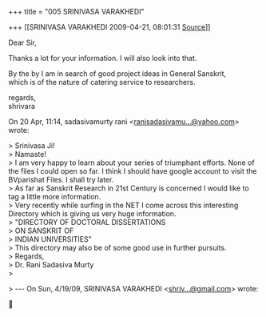 +++
title = "005 SRINIVASA VARAKHEDI"

+++
[[SRINIVASA VARAKHEDI	2009-04-21, 08:01:31 [Source](https://groups.google.com/g/bvparishat/c/jVyyAVklGBE)]]



Dear Sir,  
  
Thanks a lot for your information. I will also look into that.  
  
By the by I am in search of good project ideas in General Sanskrit,  
which is of the nature of catering service to researchers.  
  
regards,  
shrivara  
  
On 20 Apr, 11:14, sadasivamurty rani \<[ranisadasivamu...@yahoo.com]()\>  
wrote:  

\> Srinivasa Ji!  
\> Namaste!  
\> I am very happy to learn about your series of triumphant efforts. None of the files I could open so far. I think I should have google account to visit the BVparishat Files. I shall try later.  
\> As far as Sanskrit Research in 21st Century is concerned I would like to tag a little more information.  
\> Very recently while surfing in the NET I come across this interesting Directory which is giving us very huge information.  
\> "DIRECTORY OF DOCTORAL DISSERTATIONS  
\> ON SANSKRIT OF  
\> INDIAN UNIVERSITIES"  
\> This directory may also be of some good use in further pursuits.  
\> Regards,  
\> Dr. Rani Sadasiva Murty  
\>  

\> --- On Sun, 4/19/09, SRINIVASA VARAKHEDI \<[shriv...@gmail.com]()\> wrote:  



